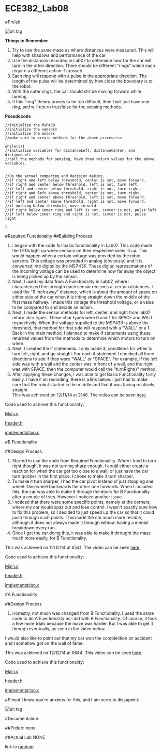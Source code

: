 ECE382_Lab08
============

#Prelab

![alt tag](https://raw.githubusercontent.com/JohnTerragnoli/ECE382_Lab08/master/1.%20Photos/Prelab/Flowchart.JPG "Lab08 flowchart")



**Things to Remember**

1. Try to use the same maze as where distances were measured.  This will help with shadows and performance of the car
2. Use the distances recorded in Lab07 to determine how far the car will turn in the other direction.  There should be different "rings" which each require a different action if crossed.  
3. Each ring will respond with a pulse in the appropriate direction.  The length of the pulse will be determined by how close the boundary is to the robot.  
4. With the outer rings, the car should still be moving forward while turning.  
5. If this "ring" theory proves to be too difficult, then I will just have one ring, and will return true/false for the sensing methods.  


**Pseudocode**

```
//initialize the MSP430
//initialize the sensors
//initialize the motors
//make sure to create methods for the above processess. 

while(1){
//initialize variables for distanceLeft, distanceCenter, and distanceLeft.
//call the methods for sensing, have them return values for the above variables.


//Do the actual comparing and decision making.  
//if right and left below threshold, center is not, move forward.
//if right and center below threshold, left is not, turn left.
//if left and center below threshold, right is not, turn right.  
//if right and left above threshold, center is not, turn right.
//if right and center above threshold, left is not, move forward.
//if left and center above threshold, right is not, move forward.  
//if nothing below threshold, move forward.  
//if right below inner ring and left is not, center is not, pulse left
//if left below inner ring and right is not, center is not, pulse right

}

```

#Required Functionality
##Building Process

1. I began with the code for basic functionality in Lab07.  This code made the LEDs light up when sensors on their respective sides lit up.  This would happen when a certain voltage was provided by the robot sensors.  This voltage was provided in analog (obviously) and it is converted into digital by the MSP430.  These digital representations of the incoming voltage can be used to determine how far away the object is being picked up by the sensor.  
2. Next, I used my data from A Functionality in Lab07, where I characterized the strength each sensor recieves at certain distances.  I used the "6 inch away" distance, which is about the amount of space on either side of the car when it is riding straight down the middle of the first maze hallway.  I made this voltage the threshold voltage, or a value to be compared to and decide an action.  
3. Next, I made the sensor methods for left, center, and right from lab07 return char types.  These char types were 0 and 1 for SPACE and WALL respectively.  When the voltage supplied to the MSP430 is above the threshold, that method for that side will respond with a "WALL" or a 1.  Back in the main method, I planned to make if statements using these returned values from the methods to determine which motors to turn on when.  
4. Next, I created the if statements.  I only made 3, conditions for when to turn left, right, and go straight.  For each if statement I checked all three directions to see if they were "WALL" or "SPACE". For example, if the left side was with a wall and the center was in front of a wall, and the right was with SPACE, then the computer would call the "turnRight()" method.  
5. After applying these changes, I was able to get Basic Functionality fairly easily.  I have it on recording; there is a link below.  I just had to make sure that the robot started in the middle and that it was facing relatively straight.  
This was achieved on 12/11/14 at 2146.  The video can be seen [here](https://www.youtube.com/watch?v=71__KVbQkKA&feature=youtu.be). 

Code used to achieve this functionality:
 
[Main.c](https://raw.githubusercontent.com/JohnTerragnoli/ECE382_Lab08/master/1.%20Code/A_Functionality.c)

[header.h](https://raw.githubusercontent.com/JohnTerragnoli/ECE382_Lab08/master/1.%20Code/A_header.hs)

[implementation.c](https://raw.githubusercontent.com/JohnTerragnoli/ECE382_Lab08/master/1.%20Code/A_imp.c)


#B Functionality

##Design Process:

1. Started to use the code from Required Functionality.  When I tried to turn right though, it was not turning sharp enough.  I could either create a reaction for when the car get too close to a wall, or just have the car turn quicker in the first place.  I chose to make it turn sharper. 
2. To make it turn sharper, I had the car pivot instead of just stopping one wheel. One wheel backwards the other one forwards.  When I included this, the car was able to make it through the doors for B Functionality after a couple of tries.  However I noticed another issue. 
3. I noticed that there were some specific points, namely at the corners, where my car would spaz out and lose control.  I wasn't exactly sure how to fix this problem, so I decided to just speed up the car so that it could push through such points.  This made the car much more reliable, although it does not always made it through without having a mental breakdown every run.  
4. Once I got the car doing this, it was able to make it throught the maze much more easily, for B Functionality.  

This was achieved on 12/12/14 at 0541.  The video can be seen [here](https://www.youtube.com/watch?v=4BudPom_3LY&feature=youtu.be). 

Code used to achieve this functionality:
 
[Main.c](https://raw.githubusercontent.com/JohnTerragnoli/ECE382_Lab08/master/1.%20Code/A_Functionality.c)

[header.h](https://raw.githubusercontent.com/JohnTerragnoli/ECE382_Lab08/master/1.%20Code/A_header.hs)

[implementation.c](https://raw.githubusercontent.com/JohnTerragnoli/ECE382_Lab08/master/1.%20Code/A_imp.c)  

#A Functionality

##Design Process

1. Honestly, not much was changed from B Functionality.  I used the same code to do A Functionality as I did with B Functionality. Of course, it took a few more trials because the maze was harder.  But I was able to get it through eventually, as seen in the video below.  

I would also like to point out that my car won the completition on accident and I somehow got on the wall of fame.  


This was achieved on 12/12/14 at 0644.  This video can be seen [here](https://www.youtube.com/watch?v=EWXs4pQ-Gy8&feature=youtu.be). 

Code used to achieve this functionality:
 
[Main.c](https://raw.githubusercontent.com/JohnTerragnoli/ECE382_Lab08/master/1.%20Code/A_Functionality.c)

[header.h](https://raw.githubusercontent.com/JohnTerragnoli/ECE382_Lab08/master/1.%20Code/A_header.hs)

[implementation.c](https://raw.githubusercontent.com/JohnTerragnoli/ECE382_Lab08/master/1.%20Code/A_imp.c)


#Pinout
I know you're anxious for this, and I am sorry to dissapoint: 

![alt tag](https://raw.githubusercontent.com/JohnTerragnoli/ECE382_Lab08/master/2.%20Photos/Pinout.JPG "Lab08 pinout")

#Documentation:

##Prelab:
  none
  
##Actual Lab
 NONE
 
 
 link to [random](http://asdf.com/)
